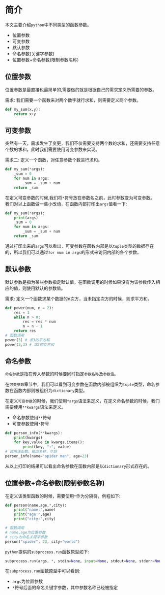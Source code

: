 # 简介

本文主要介绍`python`中不同类型的函数参数。

* 位置参数
* 可变参数
* 默认参数
* 命名参数(关键字参数)
* 位置参数+命名参数(限制参数名称)

## 位置参数

位置参数是最直接也最简单的,需要做的就是根据自己的需求定义所需要的参数。

需求: 我们需要一个函数来对两个数字就行求和，则需要定义两个参数。

```py
def my_sum(x,y):
    return x+y
```

## 可变参数

突然有一天，需求发生了变更，我们不仅需要支持两个数的求和，还需要支持任意个数的求和，此时我们需要使用可变参数来实现。

需求二: 定义一个函数，对任意参数个数进行求和。

```py
def my_sum(*args):
    _sum = 0
    for num in args:
        _sum = _sum + num
    return _sum
```

在定义可变参数的时候,我们将`*`符号放在参数名之前，此时参数变为可变参数。
我们对以上函数做一些小改动，在函数内部打印出`args`值看一下:

```py
def my_sum(*args):
    print(args)
    _sum = 0
    for num in args:
        _sum = _sum + num
    return _sum
```
通过打印出来的`args`可以看出，可变参数在函数内部是以`tuple`类型的数据存在的，所以我们可以通过`for num in args`的形式来访问内部的各个参数。

## 默认参数

默认参数是指为某些参数指定默认值，在函数调用的时候如果没有为该参数传入相应的值，则使用默认的参数值。

需求: 定义一个函数求某个数据的n次方，当未指定次方的时候，则求平方和。

```py
def power(num, n = 2):
    res = 1
    while n > 0:
        res = res * num
        n = n - 1
    return res
# 函数调用
power(3) # 求3的平方和
power(3,3) # 求3的立方和
```

## 命名参数

`命名参数`是指在传入参数的时候要同时指定`参数名称`及`参数值`。

在`可变参数`章节中，我们可以看到可变参数在函数内部被组织为`tuple`类型，命名参数在函数内部则被组织为`dictionary`类型。

在定义`可变参数`的时候，我们使用`*args`语法来定义，在定义命名参数的时候，我们需要使用`**kwargs`语法来定义。

* 命名参数使用`**`符号
* 可变参数使用`*`符号

```py
def person_info(**kwargs):
    print(kwargs)
    for key,value in kwargs.items():
        print(key, ":", value)
# 调用该函数，输出名称，年龄
person_info(name="spider man", age=23)
```
从以上打印的结果可以看出命名参数在函数内部是以`dictionary`形式存在的。

## 位置参数+命名参数(限制参数名称)

在定义该类型函数的时候，需要使用`*`作为分隔符，例程如下:

```py
def person(name,age,*,city):
    print("name:",name)
    print("age:",age)
    print("city:",city)

# 函数调用
# name,age为位置参数
# city为命名关键字参数
person("spider", 23, city="world")
```
`python`提供的`subprocess.run`函数原型如下:

```py
subprocess.run(args, *, stdin=None, input=None, stdout=None, stderr=None, capture_output=False, shell=False, cwd=None, timeout=None, check=False, encoding=None, errors=None, text=None, env=None, universal_newlines=None)
```

在`subprocess.run`函数原型中可以看到:

* `args`为位置参数
* `*`符号后面的命名关键字参数，其中参数名称已经被指定
